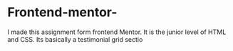 # Frontend-mentor-
I made this assignment form frontend Mentor. It is the junior level of HTML and CSS. Its basically a testimonial grid sectio 
